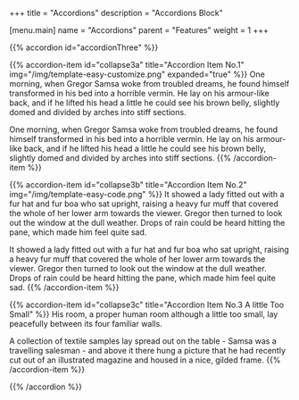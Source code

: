 +++
title = "Accordions"
description = "Accordions Block"

[menu.main]
name = "Accordions"
parent = "Features"
weight = 1
+++

{{% accordion id="accordionThree" %}}

{{% accordion-item id="collapse3a" title="Accordion Item No.1" img="/img/template-easy-customize.png" expanded="true" %}}
One morning, when Gregor Samsa woke from troubled dreams, he found himself transformed in his bed into a horrible vermin. He lay on his armour-like back, and if he lifted his head a little he could see his brown belly, slightly domed and divided by arches into stiff sections.

One morning, when Gregor Samsa woke from troubled dreams, he found himself transformed in his bed into a horrible vermin. He lay on his armour-like back, and if he lifted his head a little he could see his brown belly, slightly domed and divided by arches into stiff sections.
{{% /accordion-item %}}

{{% accordion-item  id="collapse3b" title="Accordion Item No.2" img="/img/template-easy-code.png" %}}
It showed a lady fitted out with a fur hat and fur boa who sat upright, raising a heavy fur muff that covered the whole of her lower arm towards the viewer. Gregor then turned to look out the window at the dull weather. Drops of rain could be heard hitting the pane, which made him feel quite sad.

It showed a lady fitted out with a fur hat and fur boa who sat upright, raising a heavy fur muff that covered the whole of her lower arm towards the viewer. Gregor then turned to look out the window at the dull weather. Drops of rain could be heard hitting the pane, which made him feel quite sad.
{{% /accordion-item %}}

{{% accordion-item  id="collapse3c" title="Accordion Item No.3 A little Too Small" %}}
His room, a proper human room although a little too small, lay peacefully between its four familiar walls.

A collection of textile samples lay spread out on the table - Samsa was a travelling salesman - and above it there hung a picture that he had recently cut out of an illustrated magazine and housed in a nice, gilded frame.
{{% /accordion-item %}}

{{% /accordion %}}
